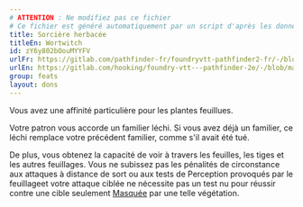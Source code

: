 ```yaml
---
# ATTENTION : Ne modifiez pas ce fichier
# Ce fichier est généré automatiquement par un script d'après les données du module Foundry VTT officiel et de sa traduction
title: Sorcière herbacée
titleEn: Wortwitch
id: zY6y802bOouMYYFV
urlFr: https://gitlab.com/pathfinder-fr/foundryvtt-pathfinder2-fr/-/blob/master/data/feats/zY6y802bOouMYYFV.htm
urlEn: https://gitlab.com/hooking/foundry-vtt---pathfinder-2e/-/blob/master/packs/data/feats.db/wortwitch.json
group: feats
layout: dons
---
```

Vous avez une affinité particulière pour les plantes feuillues.

Votre patron vous accorde un familier léchi. Si vous avez déjà un familier, ce léchi remplace votre précédent familier, comme s'il avait été tué.

De plus, vous obtenez la capacité de voir à travers les feuilles, les tiges et les autres feuillages. Vous ne subissez pas les pénalités de circonstance aux attaques à distance de sort ou aux tests de Perception provoqués par le feuillageet votre attaque ciblée ne nécessite pas un test nu pour réussir contre une cible seulement [Masquée](../conditions/masqué.md) par une telle végétation.


